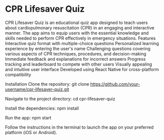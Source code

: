 # CPR Lifesaver Quiz
CPR Lifesaver Quiz is an educational quiz app designed to teach users about cardiopulmonary resuscitation (CPR) in an engaging and interactive manner. The app aims to equip users with the essential knowledge and skills needed to perform CPR effectively in emergency situations.
Features
Interactive quiz format with multiple-choice questions
Personalized learning experience by entering the user's name
Challenging questions covering various aspects of CPR techniques, procedures, and decision-making
Immediate feedback and explanations for incorrect answers
Progress tracking and leaderboard to compete with other users
Visually appealing and intuitive user interface
Developed using React Native for cross-platform compatibility

Installation
Clone the repository:
git clone https://github.com/your-username/cpr-lifesaver-quiz.git

Navigate to the project directory:
cd cpr-lifesaver-quiz

Install the dependencies:
npm install

Run the app:
npm start

Follow the instructions in the terminal to launch the app on your preferred platform (iOS or Android).
